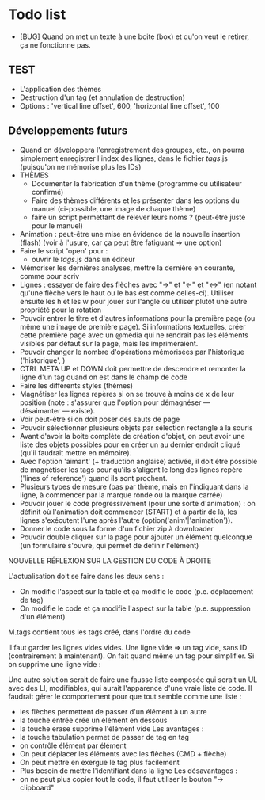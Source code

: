# Todo list

* [BUG] Quand on met un texte à une boite (box) et qu'on veut le retirer, ça ne fonctionne pas.

## TEST

* L'application des thèmes
* Destruction d'un tag (et annulation de destruction)
* Options : 'vertical line offset', 600, 'horizontal line offset', 100

## Développements futurs

* Quand on développera l'enregistrement des groupes, etc., on pourra simplement enregistrer l'index des lignes, dans le fichier _tags_.js (puisqu'on ne mémorise plus les IDs)
* THÈMES
  * Documenter la fabrication d'un thème (programme ou utilisateur confirmé)
  * Faire des thèmes différents et les présenter dans les options du manuel (ci-possible, une image de chaque thème)
  * faire un script permettant de relever leurs noms ? (peut-être juste pour le manuel)
* Animation : peut-être une mise en évidence de la nouvelle insertion (flash) (voir à l'usure, car ça peut être fatiguant => une option)
* Faire le script 'open' pour :
  * ouvrir le _tags_.js dans un éditeur
* Mémoriser les dernières analyses, mettre la dernière en courante, comme pour scriv
* Lignes : essayer de faire des flèches avec "->" et "<-" et "<->" (en notant qu'une flèche vers le haut ou le bas est comme celles-ci). Utiliser ensuite les h et les w pour jouer sur l'angle ou utiliser plutôt une autre propriété pour la rotation
* Pouvoir entrer le titre et d'autres informations pour la première page (ou même une image de première page). Si informations textuelles, créer cette première page avec un @media qui ne rendrait pas les éléments visibles par défaut sur la page, mais les imprimeraient.
* Pouvoir changer le nombre d'opérations mémorisées par l'historique ('historique', <nombre>)
* CTRL META UP et DOWN doit permettre de descendre et remonter la ligne d'un tag quand on est dans le champ de code
* Faire les différents styles (thèmes)
* Magnétiser les lignes repères si on se trouve à moins de x de leur position (note : s'assurer que l'option pour démagnéser — désaimanter — existe).
* Voir peut-être si on doit poser des sauts de page
* Pouvoir sélectionner plusieurs objets par sélection rectangle à la souris
* Avant d'avoir la boite complète de création d'objet, on peut avoir une liste des objets possibles pour en créer un au dernier endroit cliqué (qu'il faudrait mettre en mémoire).
* Avec l'option 'aimant' (+ traduction anglaise) activée, il doit être possible de magnétiser les tags pour qu'ils s'aligent le long des lignes repère ('lines of reference') quand ils sont prochent.
* Plusieurs types de mesure (pas par thème, mais en l'indiquant dans la ligne, à commencer par la marque ronde ou la marque carrée)
* Pouvoir jouer le code progressivement (pour une sorte d'animation) : on définit où l'animation doit commencer (START) et à partir de là, les lignes s'exécutent l'une après l'autre (option('anim'|'animation')).
* Donner le code sous la forme d'un fichier zip à downloader
* Pouvoir double cliquer sur la page pour ajouter un élément quelconque (un formulaire s'ouvre, qui permet de définir l'élément)


NOUVELLE RÉFLEXION SUR LA GESTION DU CODE À DROITE

L'actualisation doit se faire dans les deux sens :
* On modifie l'aspect sur la table et ça modifie le code (p.e. déplacement de tag)
* On modifie le code et ça modifie l'aspect sur la table (p.e. suppression d'un élément)

M.tags contient tous les tags créé, dans l'ordre du code

Il faut garder les lignes vides vides.
Une ligne vide => un tag vide, sans ID (contrairement à maintenant). On fait quand même un tag pour simplifier.
Si on supprime une ligne vide :

Une autre solution serait de faire une fausse liste composée qui serait un UL avec des LI, modifiables, qui aurait l'apparence d'une vraie liste de code. Il faudrait gérer le comportement pour que tout semble comme une liste :
* les flèches permettent de passer d'un élément à un autre
* la touche entrée crée un élément en dessous
* la touche erase supprime l'élément vide
Les avantages :
* la touche tabulation permet de passer de tag en tag
* on contrôle élément par élément
* On peut déplacer les éléments avec les flèches (CMD + flèche)
* On peut mettre en exergue le tag plus facilement
* Plus besoin de mettre l'identifiant dans la ligne
Les désavantages :
* on ne peut plus copier tout le code, il faut utiliser le bouton "-> clipboard"
